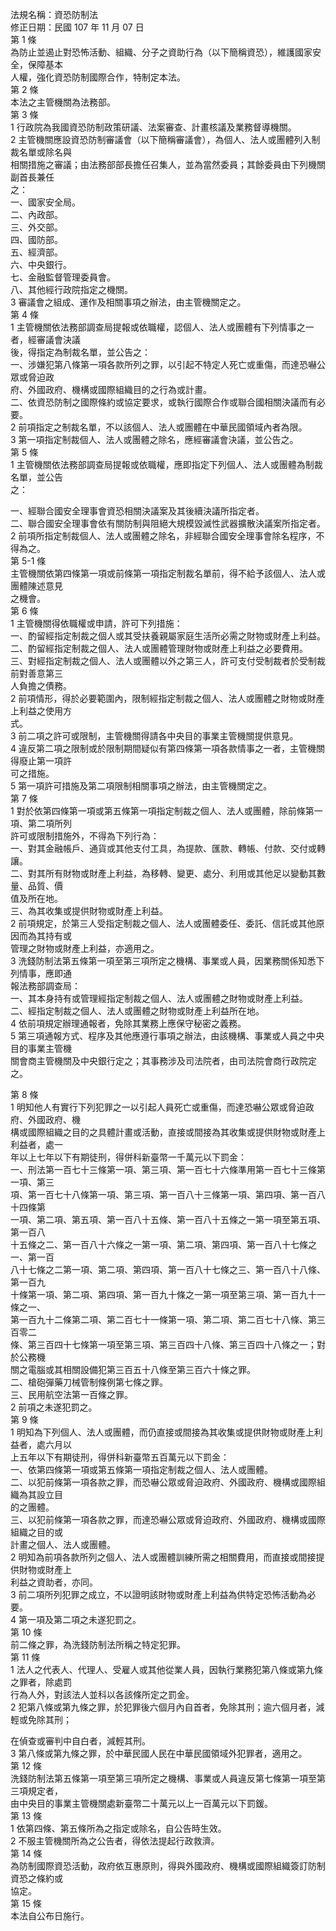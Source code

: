 法規名稱：資恐防制法  
修正日期：民國 107 年 11 月 07 日  
第 1 條  
為防止並遏止對恐怖活動、組織、分子之資助行為（以下簡稱資恐），維護國家安全，保障基本  
人權，強化資恐防制國際合作，特制定本法。  
第 2 條  
本法之主管機關為法務部。  
第 3 條  
1 行政院為我國資恐防制政策研議、法案審查、計畫核議及業務督導機關。  
2 主管機關應設資恐防制審議會（以下簡稱審議會），為個人、法人或團體列入制裁名單或除名與  
相關措施之審議；由法務部部長擔任召集人，並為當然委員；其餘委員由下列機關副首長兼任  
之：  
一、國家安全局。  
二、內政部。  
三、外交部。  
四、國防部。  
五、經濟部。  
六、中央銀行。  
七、金融監督管理委員會。  
八、其他經行政院指定之機關。  
3 審議會之組成、運作及相關事項之辦法，由主管機關定之。  
第 4 條  
1 主管機關依法務部調查局提報或依職權，認個人、法人或團體有下列情事之一者，經審議會決議  
後，得指定為制裁名單，並公告之：  
一、涉嫌犯第八條第一項各款所列之罪，以引起不特定人死亡或重傷，而達恐嚇公眾或脅迫政  
府、外國政府、機構或國際組織目的之行為或計畫。  
二、依資恐防制之國際條約或協定要求，或執行國際合作或聯合國相關決議而有必要。  
2 前項指定之制裁名單，不以該個人、法人或團體在中華民國領域內者為限。  
3 第一項指定制裁個人、法人或團體之除名，應經審議會決議，並公告之。  
第 5 條  
1 主管機關依法務部調查局提報或依職權，應即指定下列個人、法人或團體為制裁名單，並公告  
之：  


一、經聯合國安全理事會資恐相關決議案及其後續決議所指定者。  
二、聯合國安全理事會依有關防制與阻絕大規模毀滅性武器擴散決議案所指定者。  
2 前項所指定制裁個人、法人或團體之除名，非經聯合國安全理事會除名程序，不得為之。  
第 5-1 條  
主管機關依第四條第一項或前條第一項指定制裁名單前，得不給予該個人、法人或團體陳述意見  
之機會。  
第 6 條  
1 主管機關得依職權或申請，許可下列措施：  
一、酌留經指定制裁之個人或其受扶養親屬家庭生活所必需之財物或財產上利益。  
二、酌留經指定制裁之個人、法人或團體管理財物或財產上利益之必要費用。  
三、對經指定制裁之個人、法人或團體以外之第三人，許可支付受制裁者於受制裁前對善意第三  
人負擔之債務。  
2 前項情形，得於必要範圍內，限制經指定制裁之個人、法人或團體之財物或財產上利益之使用方  
式。  
3 前二項之許可或限制，主管機關得請各中央目的事業主管機關提供意見。  
4 違反第二項之限制或於限制期間疑似有第四條第一項各款情事之一者，主管機關得廢止第一項許  
可之措施。  
5 第一項許可措施及第二項限制相關事項之辦法，由主管機關定之。  
第 7 條  
1 對於依第四條第一項或第五條第一項指定制裁之個人、法人或團體，除前條第一項、第二項所列  
許可或限制措施外，不得為下列行為：  
一、對其金融帳戶、通貨或其他支付工具，為提款、匯款、轉帳、付款、交付或轉讓。  
二、對其所有財物或財產上利益，為移轉、變更、處分、利用或其他足以變動其數量、品質、價  
值及所在地。  
三、為其收集或提供財物或財產上利益。  
2 前項規定，於第三人受指定制裁之個人、法人或團體委任、委託、信託或其他原因而為其持有或  
管理之財物或財產上利益，亦適用之。  
3 洗錢防制法第五條第一項至第三項所定之機構、事業或人員，因業務關係知悉下列情事，應即通  
報法務部調查局：  
一、其本身持有或管理經指定制裁之個人、法人或團體之財物或財產上利益。  
二、經指定制裁之個人、法人或團體之財物或財產上利益所在地。  
4 依前項規定辦理通報者，免除其業務上應保守秘密之義務。  
5 第三項通報方式、程序及其他應遵行事項之辦法，由該機構、事業或人員之中央目的事業主管機  
關會商主管機關及中央銀行定之；其事務涉及司法院者，由司法院會商行政院定之。  


第 8 條  
1 明知他人有實行下列犯罪之一以引起人員死亡或重傷，而達恐嚇公眾或脅迫政府、外國政府、機  
構或國際組織之目的之具體計畫或活動，直接或間接為其收集或提供財物或財產上利益者，處一  
年以上七年以下有期徒刑，得併科新臺幣一千萬元以下罰金：  
一、刑法第一百七十三條第一項、第三項、第一百七十六條準用第一百七十三條第一項、第三  
項、第一百七十八條第一項、第三項、第一百八十三條第一項、第四項、第一百八十四條第  
一項、第二項、第五項、第一百八十五條、第一百八十五條之一第一項至第五項、第一百八  
十五條之二、第一百八十六條之一第一項、第二項、第四項、第一百八十七條之一、第一百  
八十七條之二第一項、第二項、第四項、第一百八十七條之三、第一百八十八條、第一百九  
十條第一項、第二項、第四項、第一百九十條之一第一項至第三項、第一百九十一條之一、  
第一百九十二條第二項、第二百七十一條第一項、第二項、第二百七十八條、第三百零二  
條、第三百四十七條第一項至第三項、第三百四十八條、第三百四十八條之一；對於公務機  
關之電腦或其相關設備犯第三百五十八條至第三百六十條之罪。  
二、槍砲彈藥刀械管制條例第七條之罪。  
三、民用航空法第一百條之罪。  
2 前項之未遂犯罰之。  
第 9 條  
1 明知為下列個人、法人或團體，而仍直接或間接為其收集或提供財物或財產上利益者，處六月以  
上五年以下有期徒刑，得併科新臺幣五百萬元以下罰金：  
一、依第四條第一項或第五條第一項指定制裁之個人、法人或團體。  
二、以犯前條第一項各款之罪，而恐嚇公眾或脅迫政府、外國政府、機構或國際組織為其設立目  
的之團體。  
三、以犯前條第一項各款之罪，而達恐嚇公眾或脅迫政府、外國政府、機構或國際組織之目的或  
計畫之個人、法人或團體。  
2 明知為前項各款所列之個人、法人或團體訓練所需之相關費用，而直接或間接提供財物或財產上  
利益之資助者，亦同。  
3 前二項所列犯罪之成立，不以證明該財物或財產上利益為供特定恐怖活動為必要。  
4 第一項及第二項之未遂犯罰之。  
第 10 條  
前二條之罪，為洗錢防制法所稱之特定犯罪。  
第 11 條  
1 法人之代表人、代理人、受雇人或其他從業人員，因執行業務犯第八條或第九條之罪者，除處罰  
行為人外，對該法人並科以各該條所定之罰金。  
2 犯第八條或第九條之罪，於犯罪後六個月內自首者，免除其刑；逾六個月者，減輕或免除其刑；  


在偵查或審判中自白者，減輕其刑。  
3 第八條或第九條之罪，於中華民國人民在中華民國領域外犯罪者，適用之。  
第 12 條  
洗錢防制法第五條第一項至第三項所定之機構、事業或人員違反第七條第一項至第三項規定者，  
由中央目的事業主管機關處新臺幣二十萬元以上一百萬元以下罰鍰。  
第 13 條  
1 依第四條、第五條所為之指定或除名，自公告時生效。  
2 不服主管機關所為之公告者，得依法提起行政救濟。  
第 14 條  
為防制國際資恐活動，政府依互惠原則，得與外國政府、機構或國際組織簽訂防制資恐之條約或  
協定。  
第 15 條  
本法自公布日施行。  


